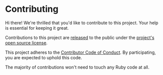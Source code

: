 # Contributing

Hi there!
We're thrilled that you'd like to contribute to this project.
Your help is essential for keeping it great.

Contributions to this project are [released](https://help.github.com/articles/github-terms-of-service/#6-contributions-under-repository-license) to the public under the [project's open source license](LICENSE).

This project adheres to the [Contributor Code of Conduct](/CODE_OF_CONDUCT).
By participating, you are expected to uphold this code.

The majority of contributions won't need to touch any Ruby code at all.

